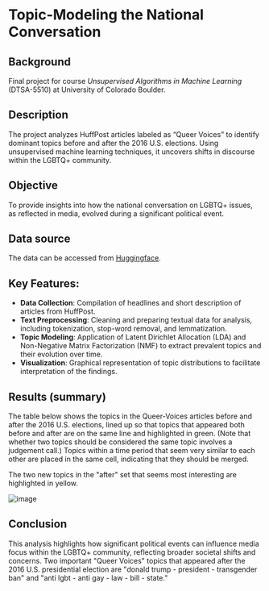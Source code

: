# Topic-Modeling the National Conversation

## Background
Final project for course *Unsupervised Algorithms in Machine Learning* (DTSA-5510) at University of Colorado Boulder.

## Description
The project analyzes HuffPost articles labeled as “Queer Voices” to identify dominant topics before and after the 2016 U.S. elections. Using unsupervised machine learning techniques, it uncovers shifts in discourse within the LGBTQ+ community.

## Objective
To provide insights into how the national conversation on LGBTQ+ issues, as reflected in media, evolved during a significant political event.


## Data source
The data can be accessed from [Huggingface](https://huggingface.co/datasets/khalidalt/HuffPost).

## Key Features:
* **Data Collection**: Compilation of headlines and short description of articles from HuffPost.
* **Text Preprocessing**: Cleaning and preparing textual data for analysis, including tokenization, stop-word removal, and lemmatization.
* **Topic Modeling**: Application of Latent Dirichlet Allocation (LDA) and Non-Negative Matrix Factorization (NMF) to extract prevalent topics and their evolution over time.
* **Visualization**: Graphical representation of topic distributions to facilitate interpretation of the findings.

## Results (summary)
The table below shows the topics in the Queer-Voices articles before and after the 2016 U.S. elections, lined up so that topics that appeared both before and after are on the same line and highlighted in green. (Note that whether two topics should be considered the same topic involves a judgement call.) Topics within a time period that seem very similar to each other are placed in the same cell, indicating that they should be merged. 

The two new topics in the "after" set that seems most interesting are highlighted in yellow.

![image](https://github.com/user-attachments/assets/ae93213c-5a28-47a4-aea7-2904a671d2e8)

## Conclusion
This analysis highlights how significant political events can influence media focus within the LGBTQ+ community, reflecting broader societal shifts and concerns. Two important "Queer Voices" topics that appeared after the 2016 U.S. presidential election are "donald trump - president - transgender ban" and "anti lgbt - anti gay - law - bill - state."
